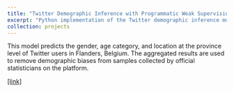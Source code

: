 ```yaml
---
title: "Twitter Demographic Inference with Programmatic Weak Supervision"
excerpt: "Python implementation of the Twitter demographic inference model used in my master thesis.<br/><img src='/images/PWS.PNG'>"
collection: projects
---
```


This model predicts the gender, age category, and location at the province level of Twitter users in Flanders, Belgium. The aggregated results are used to remove demographic biases 
from samples collected by official statisticians on the platform.

[\[link\]](https://github.com/jtonglet/Demographics-PWS)
